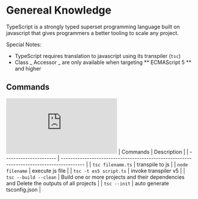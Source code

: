 # Genereal Knowledge

TypeScript is a strongly typed superset programming language built on javascript that gives programmers a better tooling to scale any project.

Special Notes:

-   TypeScript requires translation to javascript using its transpiler (`tsc`)
-   Class _ Accessor _ are only available when targeting ** ECMAScript 5 ** and higher

## Commands

![TypeScript CLI DOC](https://www.typescriptlang.org/docs/handbook/compiler-options.html)
| Commands | Description |
| ---------------------- | ---------------------------------------------------------------------------------------- |
| `tsc filename.ts` | transpile to js |
| `node filename` | execute js file |
| `tsc -t es5 script.ts` | invoke transpiler v5 |
| `tsc --build --clean` | Build one or more projects and their dependencies and Delete the outputs of all projects |
| `tsc --init` | auto generate tsconfig.json |
